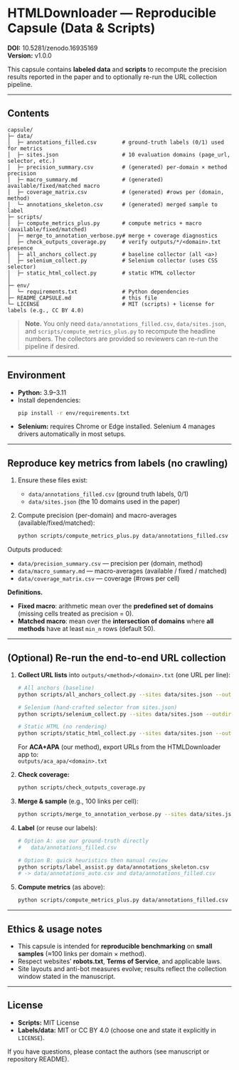 # HTMLDownloader — Reproducible Capsule (Data & Scripts)

**DOI:** 10.5281/zenodo.16935169  
**Version:** v1.0.0

This capsule contains **labeled data** and **scripts** to recompute the precision results reported in the paper and to optionally re-run the URL collection pipeline.

---

## Contents

```
capsule/
├─ data/
│  ├─ annotations_filled.csv        # ground-truth labels (0/1) used for metrics
│  ├─ sites.json                    # 10 evaluation domains (page_url, selector, etc.)
│  ├─ precision_summary.csv         # (generated) per-domain × method precision
│  ├─ macro_summary.md              # (generated) available/fixed/matched macro
│  ├─ coverage_matrix.csv           # (generated) #rows per (domain, method)
│  └─ annotations_skeleton.csv      # (generated) merged sample to label
├─ scripts/
│  ├─ compute_metrics_plus.py       # compute metrics + macro (available/fixed/matched)
│  ├─ merge_to_annotation_verbose.py# merge + coverage diagnostics
│  ├─ check_outputs_coverage.py     # verify outputs/*/<domain>.txt presence
│  ├─ all_anchors_collect.py        # baseline collector (all <a>)
│  ├─ selenium_collect.py           # Selenium collector (uses CSS selector)
│  ├─ static_html_collect.py        # static HTML collector
│  
├─ env/
│  └─ requirements.txt              # Python dependencies
├─ README_CAPSULE.md                # this file
└─ LICENSE                          # MIT (scripts) + license for labels (e.g., CC BY 4.0)
```

> **Note.** You only need `data/annotations_filled.csv`, `data/sites.json`, and `scripts/compute_metrics_plus.py` to recompute the headline numbers. The collectors are provided so reviewers can re-run the pipeline if desired.

---

## Environment

- **Python:** 3.9–3.11  
- Install dependencies:  
  ```bash
  pip install -r env/requirements.txt
  ```
- **Selenium:** requires Chrome or Edge installed. Selenium 4 manages drivers automatically in most setups.

---

## Reproduce key metrics from labels (no crawling)

1) Ensure these files exist:
   - `data/annotations_filled.csv` (ground truth labels, 0/1)
   - `data/sites.json` (the 10 domains used in the paper)

2) Compute precision (per-domain) and macro-averages (available/fixed/matched):
   ```bash
   python scripts/compute_metrics_plus.py data/annotations_filled.csv --sites data/sites.json --min_n 50 -o data/precision_summary.csv
   ```

Outputs produced:
- `data/precision_summary.csv` — precision per (domain, method)  
- `data/macro_summary.md` — macro-averages (available / fixed / matched)  
- `data/coverage_matrix.csv` — coverage (#rows per cell)

**Definitions.**
- **Fixed macro**: arithmetic mean over the **predefined set of domains** (missing cells treated as precision = 0).  
- **Matched macro**: mean over the **intersection of domains** where **all methods** have at least `min_n` rows (default 50).

---

## (Optional) Re-run the end-to-end URL collection

1) **Collect URL lists** into `outputs/<method>/<domain>.txt` (one URL per line):

   ```bash
   # All anchors (baseline)
   python scripts/all_anchors_collect.py --sites data/sites.json --outdir outputs/all_anchors

   # Selenium (hand-crafted selector from sites.json)
   python scripts/selenium_collect.py --sites data/sites.json --outdir outputs/selenium

   # Static HTML (no rendering)
   python scripts/static_html_collect.py --sites data/sites.json --outdir outputs/static_html
   ```

   For **ACA+APA** (our method), export URLs from the HTMLDownloader app to:  
   `outputs/aca_apa/<domain>.txt`

2) **Check coverage:**
   ```bash
   python scripts/check_outputs_coverage.py
   ```

3) **Merge & sample** (e.g., 100 links per cell):
   ```bash
   python scripts/merge_to_annotation_verbose.py --sites data/sites.json --inputs_root outputs --out_csv data/annotations_skeleton.csv --sample_n 100
   ```

4) **Label** (or reuse our labels):
   ```bash
   # Option A: use our ground-truth directly
   #   data/annotations_filled.csv

   # Option B: quick heuristics then manual review
   python scripts/label_assist.py data/annotations_skeleton.csv
   # -> data/annotations_auto.csv and data/annotations_filled.csv
   ```

5) **Compute metrics** (as above):
   ```bash
   python scripts/compute_metrics_plus.py data/annotations_filled.csv --sites data/sites.json --min_n 50 -o data/precision_summary.csv
   ```

---

## Ethics & usage notes

- This capsule is intended for **reproducible benchmarking** on **small samples** (≈100 links per domain × method).  
- Respect websites’ **robots.txt**, **Terms of Service**, and applicable laws.  
- Site layouts and anti-bot measures evolve; results reflect the collection window stated in the manuscript.

---

## License

- **Scripts:** MIT License  
- **Labels/data:** MIT or CC BY 4.0 (choose one and state it explicitly in `LICENSE`).

If you have questions, please contact the authors (see manuscript or repository README).
